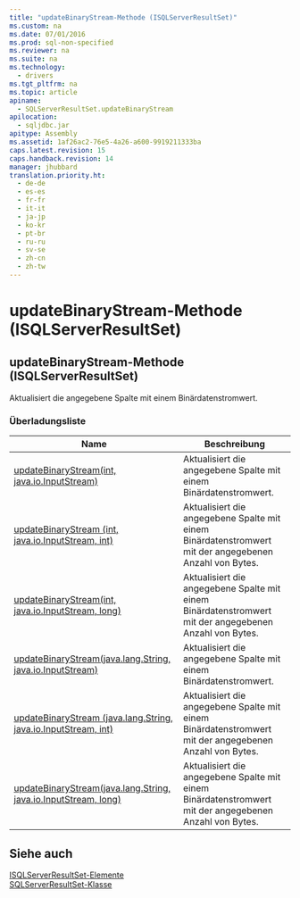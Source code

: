 ```yaml
---
title: "updateBinaryStream-Methode (ISQLServerResultSet)"
ms.custom: na
ms.date: 07/01/2016
ms.prod: sql-non-specified
ms.reviewer: na
ms.suite: na
ms.technology: 
  - drivers
ms.tgt_pltfrm: na
ms.topic: article
apiname: 
  - SQLServerResultSet.updateBinaryStream
apilocation: 
  - sqljdbc.jar
apitype: Assembly
ms.assetid: 1af26ac2-76e5-4a26-a600-9919211333ba
caps.latest.revision: 15
caps.handback.revision: 14
manager: jhubbard
translation.priority.ht: 
  - de-de
  - es-es
  - fr-fr
  - it-it
  - ja-jp
  - ko-kr
  - pt-br
  - ru-ru
  - sv-se
  - zh-cn
  - zh-tw
---
```

# updateBinaryStream-Methode (ISQLServerResultSet)
    
## updateBinaryStream\-Methode \(ISQLServerResultSet\)  
 Aktualisiert die angegebene Spalte mit einem Binärdatenstromwert.  
  
### Überladungsliste  
  
|Name|Beschreibung|  
|----------|------------------|  
|[updateBinaryStream\(int, java.io.InputStream\)](../content/updateBinaryStream-Method--int--java.io.InputStream-.md)|Aktualisiert die angegebene Spalte mit einem Binärdatenstromwert.|  
|[updateBinaryStream \(int, java.io.InputStream, int\)](../content/updateBinaryStream-Method--int--java.io.InputStream--int-.md)|Aktualisiert die angegebene Spalte mit einem Binärdatenstromwert mit der angegebenen Anzahl von Bytes.|  
|[updateBinaryStream\(int, java.io.InputStream, long\)](../content/updateBinaryStream-Method--int--java.io.InputStream--long-.md)|Aktualisiert die angegebene Spalte mit einem Binärdatenstromwert mit der angegebenen Anzahl von Bytes.|  
|[updateBinaryStream\(java.lang.String, java.io.InputStream\)](../content/updateBinaryStream-Method--java.lang.String--java.io.InputStream-.md)|Aktualisiert die angegebene Spalte mit einem Binärdatenstromwert.|  
|[updateBinaryStream \(java.lang.String, java.io.InputStream, int\)](../content/updateBinaryStream-Method--java.lang.String--java.io.InputStream--int-.md)|Aktualisiert die angegebene Spalte mit einem Binärdatenstromwert mit der angegebenen Anzahl von Bytes.|  
|[updateBinaryStream\(java.lang.String, java.io.InputStream, long\)](../content/updateBinaryStream-Method--java.lang.String--java.io.InputStream--long-.md)|Aktualisiert die angegebene Spalte mit einem Binärdatenstromwert mit der angegebenen Anzahl von Bytes.|  
  
## Siehe auch  
 [ISQLServerResultSet-Elemente](../content/SQLServerResultSet-Members.md)   
 [SQLServerResultSet-Klasse](../content/SQLServerResultSet-Class.md)  
  
  